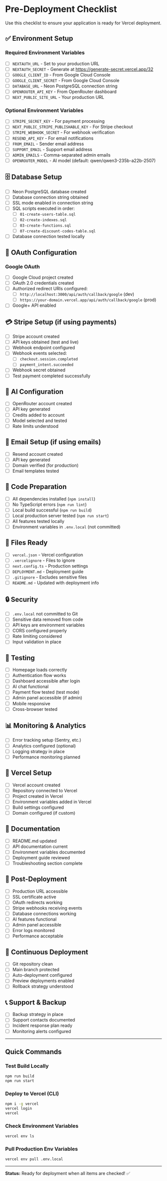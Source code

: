# Pre-Deployment Checklist

Use this checklist to ensure your application is ready for Vercel deployment.

## ✅ Environment Setup

### Required Environment Variables
- [ ] `NEXTAUTH_URL` - Set to your production URL
- [ ] `NEXTAUTH_SECRET` - Generate at https://generate-secret.vercel.app/32
- [ ] `GOOGLE_CLIENT_ID` - From Google Cloud Console
- [ ] `GOOGLE_CLIENT_SECRET` - From Google Cloud Console
- [ ] `DATABASE_URL` - Neon PostgreSQL connection string
- [ ] `OPENROUTER_API_KEY` - From OpenRouter dashboard
- [ ] `NEXT_PUBLIC_SITE_URL` - Your production URL

### Optional Environment Variables
- [ ] `STRIPE_SECRET_KEY` - For payment processing
- [ ] `NEXT_PUBLIC_STRIPE_PUBLISHABLE_KEY` - For Stripe checkout
- [ ] `STRIPE_WEBHOOK_SECRET` - For webhook verification
- [ ] `RESEND_API_KEY` - For email notifications
- [ ] `FROM_EMAIL` - Sender email address
- [ ] `SUPPORT_EMAIL` - Support email address
- [ ] `ADMIN_EMAILS` - Comma-separated admin emails
- [ ] `OPENROUTER_MODEL` - AI model (default: qwen/qwen3-235b-a22b-2507)

## 🗄️ Database Setup

- [ ] Neon PostgreSQL database created
- [ ] Database connection string obtained
- [ ] SSL mode enabled in connection string
- [ ] SQL scripts executed in order:
  - [ ] `01-create-users-table.sql`
  - [ ] `02-create-indexes.sql`
  - [ ] `03-create-functions.sql`
  - [ ] `07-create-discount-codes-table.sql`
- [ ] Database connection tested locally

## 🔐 OAuth Configuration

### Google OAuth
- [ ] Google Cloud project created
- [ ] OAuth 2.0 credentials created
- [ ] Authorized redirect URIs configured:
  - [ ] `http://localhost:3000/api/auth/callback/google` (dev)
  - [ ] `https://your-domain.vercel.app/api/auth/callback/google` (prod)
- [ ] Google+ API enabled

## 💳 Stripe Setup (if using payments)

- [ ] Stripe account created
- [ ] API keys obtained (test and live)
- [ ] Webhook endpoint configured
- [ ] Webhook events selected:
  - [ ] `checkout.session.completed`
  - [ ] `payment_intent.succeeded`
- [ ] Webhook secret obtained
- [ ] Test payment completed successfully

## 🤖 AI Configuration

- [ ] OpenRouter account created
- [ ] API key generated
- [ ] Credits added to account
- [ ] Model selected and tested
- [ ] Rate limits understood

## 📧 Email Setup (if using emails)

- [ ] Resend account created
- [ ] API key generated
- [ ] Domain verified (for production)
- [ ] Email templates tested

## 🔧 Code Preparation

- [ ] All dependencies installed (`npm install`)
- [ ] No TypeScript errors (`npm run lint`)
- [ ] Local build successful (`npm run build`)
- [ ] Local production server tested (`npm run start`)
- [ ] All features tested locally
- [ ] Environment variables in `.env.local` (not committed)

## 📁 Files Ready

- [ ] `vercel.json` - Vercel configuration
- [ ] `.vercelignore` - Files to ignore
- [ ] `next.config.ts` - Production settings
- [ ] `DEPLOYMENT.md` - Deployment guide
- [ ] `.gitignore` - Excludes sensitive files
- [ ] `README.md` - Updated with deployment info

## 🔒 Security

- [ ] `.env.local` not committed to Git
- [ ] Sensitive data removed from code
- [ ] API keys are environment variables
- [ ] CORS configured properly
- [ ] Rate limiting considered
- [ ] Input validation in place

## 🧪 Testing

- [ ] Homepage loads correctly
- [ ] Authentication flow works
- [ ] Dashboard accessible after login
- [ ] AI chat functional
- [ ] Payment flow tested (test mode)
- [ ] Admin panel accessible (if admin)
- [ ] Mobile responsive
- [ ] Cross-browser tested

## 📊 Monitoring & Analytics

- [ ] Error tracking setup (Sentry, etc.)
- [ ] Analytics configured (optional)
- [ ] Logging strategy in place
- [ ] Performance monitoring planned

## 🚀 Vercel Setup

- [ ] Vercel account created
- [ ] Repository connected to Vercel
- [ ] Project created in Vercel
- [ ] Environment variables added in Vercel
- [ ] Build settings configured
- [ ] Domain configured (if custom)

## 📝 Documentation

- [ ] README.md updated
- [ ] API documentation current
- [ ] Environment variables documented
- [ ] Deployment guide reviewed
- [ ] Troubleshooting section complete

## 🎯 Post-Deployment

- [ ] Production URL accessible
- [ ] SSL certificate active
- [ ] OAuth redirects working
- [ ] Stripe webhooks receiving events
- [ ] Database connections working
- [ ] AI features functional
- [ ] Admin panel accessible
- [ ] Error logs monitored
- [ ] Performance acceptable

## 🔄 Continuous Deployment

- [ ] Git repository clean
- [ ] Main branch protected
- [ ] Auto-deployment configured
- [ ] Preview deployments enabled
- [ ] Rollback strategy understood

## 📞 Support & Backup

- [ ] Backup strategy in place
- [ ] Support contacts documented
- [ ] Incident response plan ready
- [ ] Monitoring alerts configured

---

## Quick Commands

### Test Build Locally
```bash
npm run build
npm run start
```

### Deploy to Vercel (CLI)
```bash
npm i -g vercel
vercel login
vercel
```

### Check Environment Variables
```bash
vercel env ls
```

### Pull Production Env Variables
```bash
vercel env pull .env.local
```

---

**Status:** Ready for deployment when all items are checked! ✅
